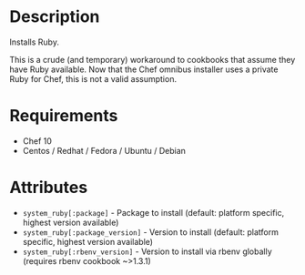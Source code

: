 Description
===========

Installs Ruby.

This is a crude (and temporary) workaround to cookbooks that assume
they have Ruby available. Now that the Chef omnibus installer uses a
private Ruby for Chef, this is not a valid assumption.

# Requirements

* Chef 10
* Centos / Redhat / Fedora / Ubuntu / Debian

# Attributes

* `system_ruby[:package]`          - Package to install (default: platform specific, highest version available)
* `system_ruby[:package_version]`  - Version to install (default: platform specific, highest version available)
* `system_ruby[:rbenv_version]`    - Version to install via rbenv globally (requires rbenv cookbook ~>1.3.1)

